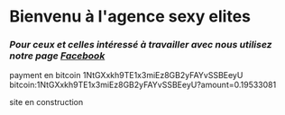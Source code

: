 # Bienvenu à l'agence sexy elites

### _Pour ceux et celles intéressé à travailler avec nous utilisez notre page [Facebook](https://www.facebook.com/sexyelites/)_
payment en bitcoin 1NtGXxkh9TE1x3miEz8GB2yFAYvSSBEeyU bitcoin:1NtGXxkh9TE1x3miEz8GB2yFAYvSSBEeyU?amount=0.19533081

site en construction
